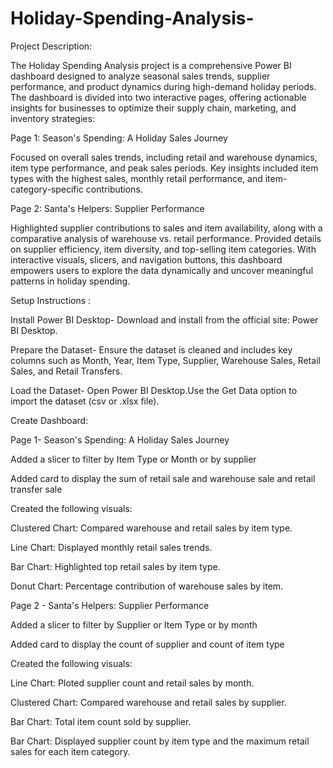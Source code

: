 # Holiday-Spending-Analysis- 

Project Description:

The Holiday Spending Analysis project is a comprehensive Power BI dashboard designed to analyze seasonal sales trends, supplier performance, and product dynamics during high-demand holiday periods. The dashboard is divided into two interactive pages, offering actionable insights for businesses to optimize their supply chain, marketing, and inventory strategies:

Page 1: Season's Spending: A Holiday Sales Journey

Focused on overall sales trends, including retail and warehouse dynamics, item type performance, and peak sales periods.
Key insights included item types with the highest sales, monthly retail performance, and item-category-specific contributions.

Page 2: Santa's Helpers: Supplier Performance

Highlighted supplier contributions to sales and item availability, along with a comparative analysis of warehouse vs. retail performance.
Provided details on supplier efficiency, item diversity, and top-selling item categories.
With interactive visuals, slicers, and navigation buttons, this dashboard empowers users to explore the data dynamically and uncover meaningful patterns in holiday spending. 


Setup Instructions :

Install Power BI Desktop- Download and install from the official site: Power BI Desktop.

Prepare the Dataset- Ensure the dataset is cleaned and includes key columns such as Month, Year, Item Type, Supplier, Warehouse Sales, Retail Sales, and Retail Transfers.

Load the Dataset- Open Power BI Desktop.Use the Get Data option to import the dataset (csv or .xlsx file).

Create Dashboard:

Page 1- Season's Spending: A Holiday Sales Journey

Added a slicer to filter by Item Type or Month or by supplier 

Added card to display the sum of retail sale and warehouse sale and retail transfer sale 

Created the following visuals:

Clustered Chart: Compared warehouse and retail sales by item type.

Line Chart: Displayed monthly retail sales trends.

Bar Chart: Highlighted top retail sales by item type.

Donut Chart: Percentage contribution of warehouse sales by item.


Page 2 - Santa's Helpers: Supplier Performance

Added a slicer to filter by Supplier or Item Type or by month 

Added card to display the count of supplier and count of item type 

Created the following visuals:

Line Chart: Ploted supplier count and retail sales by month.

Clustered Chart: Compared warehouse and retail sales by supplier.

Bar Chart: Total item count sold by supplier.

Bar Chart: Displayed supplier count by item type and the maximum retail sales for each item category.
